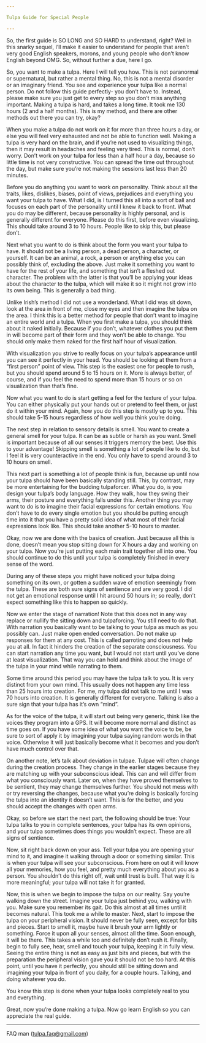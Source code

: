 ```yaml
---

Tulpa Guide for Special People

---
```


So, the first guide is SO LONG and SO HARD to understand, right? Well in this snarky sequel, I’ll make it easier to understand for people that aren’t very good English speakers, morons, and young people who don’t know English beyond OMG. So, without further a due, here I go.

So, you want to make a tulpa. Here I will tell you how. This is not paranormal or supernatural, but rather a mental thing. No, this is not a mental disorder or an imaginary friend. You see and experience your tulpa like a normal person. Do not follow this guide perfectly- you don’t have to. Instead, please make sure you just get to every step so you don’t miss anything important. Making a tulpa is hard, and takes a long time. It took me 130 hours (2 and a half months). This is my method, and there are other methods out there you can try, okay?

When you make a tulpa do not work on it for more than three hours a day, or else you will feel very exhausted and not be able to function well. Making a tulpa is very hard on the brain, and if you’re not used to visualizing things, then it may result in headaches and feeling very tired. This is normal, don’t worry. Don’t work on your tulpa for less than a half hour a day, because so little time is not very constructive. You can spread the time out throughout the day, but make sure you’re not making the sessions last less than 20 minutes.

Before you do anything you want to work on personality. Think about all the traits, likes, dislikes, biases, point of views, prejudices and everything you want your tulpa to have. What I did, is I turned this all into a sort of ball and focuses on each part of the personality until I knew it back to front. What you do may be different, because personality is highly personal, and is generally different for everyone. Please do this first, before even visualizing. This should take around 3 to 10 hours. People like to skip this, but please don’t.

Next what you want to do is think about the form you want your tulpa to have. It should not be a living person, a dead person, a character, or yourself. It can be an animal, a rock, a person or anything else you can possibly think of, excluding the above. Just make it something you want to have for the rest of your life, and something that isn’t a fleshed out character. The problem with the latter is that you’ll be applying your ideas about the character to the tulpa, which will make it so it might not grow into its own being. This is generally a bad thing.

Unlike Irish’s method I did not use a wonderland. What I did was sit down, look at the area in front of me, close my eyes and then imagine the tulpa on the area. I think this is a better method for people that don’t want to imagine an entire world and a tulpa. When you first make a tulpa, you should think about it naked initially. Because if you don’t, whatever clothes you put them in will become part of their form and they won’t be able to change. You should only make them naked for the first half hour of visualization.

With visualization you strive to really focus on your tulpa’s appearance until you can see it perfectly in your head. You should be looking at them from a “first person” point of view. This step is the easiest one for people to rush, but you should spend around 5 to 15 hours on it. More is always better, of course, and if you feel the need to spend more than 15 hours or so on visualization than that’s fine.

Now what you want to do is start getting a feel for the texture of your tulpa. You can either physically put your hands out or pretend to feel them, or just do it within your mind. Again, how you do this step is mostly up to you. This should take 5-15 hours regardless of how well you think you’re doing.

The next step in relation to sensory details is smell. You want to create a general smell for your tulpa. It can be as subtle or harsh as you want. Smell is important because of all our senses it triggers memory the best. Use this to your advantage! Skipping smell is something a lot of people like to do, but I feel it is very counteractive in the end. You only have to spend around 3 to 10 hours on smell.

This next part is something a lot of people think is fun, because up until now your tulpa should have been basically standing still. This, by contrast, may be more entertaining for the budding tulpaforcer. What you do, is you design your tulpa’s body language. How they walk, how they swing their arms, their posture and everything falls under this. Another thing you may want to do is to imagine their facial expressions for certain emotions. You don’t have to do every single emotion but you should be putting enough time into it that you have a pretty solid idea of what most of their facial expressions look like. This should take another 5-10 hours to master.

Okay, now we are done with the basics of creation. Just because all this is done, doesn’t mean you stop sitting down for X hours a day and working on your tulpa. Now you’re just putting each main trait together all into one. You should continue to do this until your tulpa is completely finished in every sense of the word.

During any of these steps you might have noticed your tulpa doing something on its own, or gotten a sudden wave of emotion seemingly from the tulpa. These are both sure signs of sentience and are very good. I did not get an emotional response until l hit around 50 hours in; so really, don’t expect something like this to happen so quickly.

Now we enter the stage of narration! Note that this does not in any way replace or nullify the sitting down and tulpaforcing. You still need to do that. With narration you basically want to be talking to your tulpa as much as you possibly can. Just make open ended conversation. Do not make up responses for them at any cost. This is called parroting and does not help you at all. In fact it hinders the creation of the separate consciousness. You can start narration any time you want, but I would not start until you’ve done at least visualization. That way you can hold and think about the image of the tulpa in your mind while narrating to them.

Some time around this period you may have the tulpa talk to you. It is very distinct from your own mind. This usually does not happen any time less than 25 hours into creation. For me, my tulpa did not talk to me until I was 70 hours into creation. It is generally different for everyone. Talking is also a sure sign that your tulpa has it’s own “mind”.

As for the voice of the tulpa, it will start out being very generic, think like the voices they program into a GPS. It will become more normal and distinct as time goes on. If you have some idea of what you want the voice to be, be sure to sort of apply it by imagining your tulpa saying random words in that voice. Otherwise it will just basically become what it becomes and you don’t have much control over that.

On another note, let’s talk about deviation in tulpae. Tulpae will often change during the creation process. They change in the earlier stages because they are matching up with your subconscious ideal. This can and will differ from what you consciously want. Later on, when they have proved themselves to be sentient, they may change themselves further. You should not mess with or try reversing the changes, because what you’re doing is basically forcing the tulpa into an identity it doesn’t want. This is for the better, and you should accept the changes with open arms.

Okay, so before we start the next part, the following should be true: Your tulpa talks to you in complete sentences, your tulpa has its own opinions, and your tulpa sometimes does things you wouldn’t expect. These are all signs of sentience.

Now, sit right back down on your ass. Tell your tulpa you are opening your mind to it, and imagine it walking through a door or something similar. This is when your tulpa will see your subconscious. From here on out it will know all your memories, how you feel, and pretty much everything about you as a person. You shouldn’t do this right off, wait until trust is built. That way it is more meaningful; your tulpa will not take it for granted.

Now, this is when we begin to impose the tulpa on our reality. Say you’re walking down the street. Imagine your tulpa just behind you, walking with you. Make sure you remember its gait. Do this almost at all times until it becomes natural. This took me a while to master. Next, start to impose the tulpa on your peripheral vision. It should never be fully seen, except for bits and pieces. Start to smell it, maybe have it brush your arm lightly or something. Force it upon all your senses, almost all the time. Soon enough, it will be there. This takes a while too and definitely don’t rush it. Finally, begin to fully see, hear, smell and touch your tulpa, keeping it in fully view. Seeing the entire thing is not as easy as just bits and pieces, but with the preparation the peripheral vision gave you it should not be too hard. At this point, until you have it perfectly, you should still be sitting down and imagining your tulpa in front of you daily, for a couple hours. Talking, and doing whatever you do.

You know this step is done when your tulpa looks completely real to you and everything.

Great, now you’re done making a tulpa. Now go learn English so you can appreciate the real guide.


---

FAQ man (tulpa.faq@gmail.com)